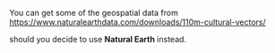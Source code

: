 

You can get some of the geospatial data from https://www.naturalearthdata.com/downloads/110m-cultural-vectors/

should you decide to use  **Natural Earth** instead. 

